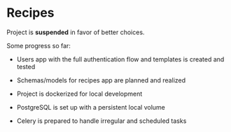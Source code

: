 # Recipes

Project is **suspended** in favor of better choices.

Some progress so far:

- Users app with the full authentication flow and templates is created and tested

- Schemas/models for recipes app are planned and realized

- Project is dockerized for local development

- PostgreSQL is set up with a persistent local volume

- Celery is prepared to handle irregular and scheduled tasks